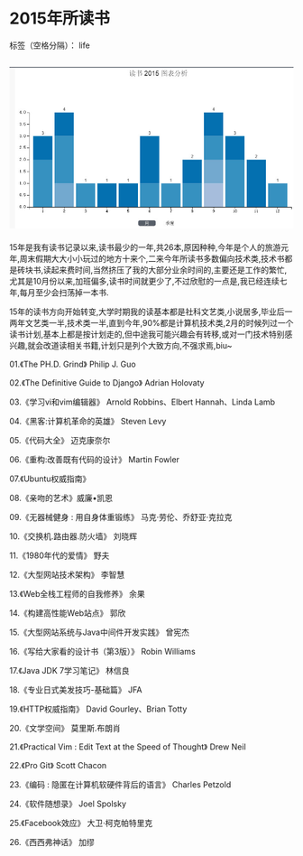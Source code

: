 ﻿# 2015年所读书

标签（空格分隔）： life

![img](images/2015read.jpg)
---
15年是我有读书记录以来,读书最少的一年,共26本,原因种种,今年是个人的旅游元年,周末假期大大小小玩过的地方十来个,二来今年所读书多数偏向技术类,技术书都是砖块书,读起来费时间,当然挤压了我的大部分业余时间的,主要还是工作的繁忙,尤其是10月份以来,加班偏多,读书时间就更少了,不过欣慰的一点是,我已经连续七年,每月至少会扫荡掉一本书.

15年的读书方向开始转变,大学时期我的读基本都是社科文艺类,小说居多,毕业后一两年文艺类一半,技术类一半,直到今年,90%都是计算机技术类,2月的时候列过一个读书计划,基本上都是按计划走的,但中途我可能兴趣会有转移,或对一门技术特别感兴趣,就会改道读相关书籍,计划只是列个大致方向,不强求焉,biu~

01.《The PH.D. Grind》 Philip J. Guo 

02.《The Definitive Guide to Django》 Adrian Holovaty 

03.《学习vi和vim编辑器》 Arnold Robbins、Elbert Hannah、Linda Lamb 

04.《黑客:计算机革命的英雄》 Steven Levy 

05.《代码大全》 迈克康奈尔 

06.《重构:改善既有代码的设计》 Martin Fowler 

07.《Ubuntu权威指南》

08.《亲吻的艺术》威廉•凯恩

09.《无器械健身 : 用自身体重锻练》   马克·劳伦、乔舒亚·克拉克

10.《交换机.路由器.防火墙》  刘晓辉 

11.《1980年代的爱情》  野夫

12.《大型网站技术架构》  李智慧 

13.《Web全栈工程师的自我修养》  余果 

14.《构建高性能Web站点》  郭欣

15.《大型网站系统与Java中间件开发实践》  曾宪杰

16.《写给大家看的设计书（第3版）》  Robin Williams

17.《Java JDK 7学习笔记》  林信良 

18.《专业日式美发技巧-基础篇》 JFA

19.《HTTP权威指南》 David Gourley、Brian Totty 

20.《文学空间》 莫里斯.布朗肖 

21.《Practical Vim : Edit Text at the Speed of Thought》 Drew Neil 

22.《Pro Git》 Scott Chacon 

23.《编码 : 隐匿在计算机软硬件背后的语言》 Charles Petzold 

24.《软件随想录》 Joel Spolsky 

25.《Facebook效应》 大卫·柯克帕特里克

26.《西西弗神话》 加缪

